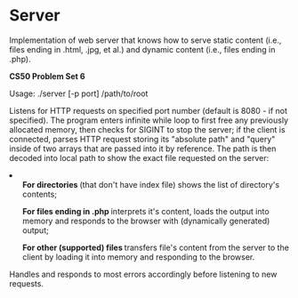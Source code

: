 # Server
Implementation of web server that knows how to serve static content (i.e., files ending in .html, .jpg, et al.) and dynamic content (i.e., files ending in .php).

<b>CS50 Problem Set 6</b>

Usage: ./server [-p port] /path/to/root

Listens for HTTP requests on specified port number (default is 8080 - if not specified). The program enters infinite while loop to first free any previously allocated memory, then checks for SIGINT to stop the server; if the client is connected, parses HTTP request storing its "absolute path" and "query" inside of two arrays that are passed into it by reference. The path is then decoded into local path to show the exact file requested on the server:
<li>
<ul><b>For directories </b>(that don't have index file) shows the list of directory's contents;</ul>
<ul><b>For files ending in .php </b>interprets it's content, loads the output into memory and responds to the browser with (dynamically generated) output;</ul>
<ul><b>For other (supported) files </b>transfers file's content from the server to the client by loading it into memory and responding to the browser.</ul>
</li>

Handles and responds to most errors accordingly before listening to new requests.

